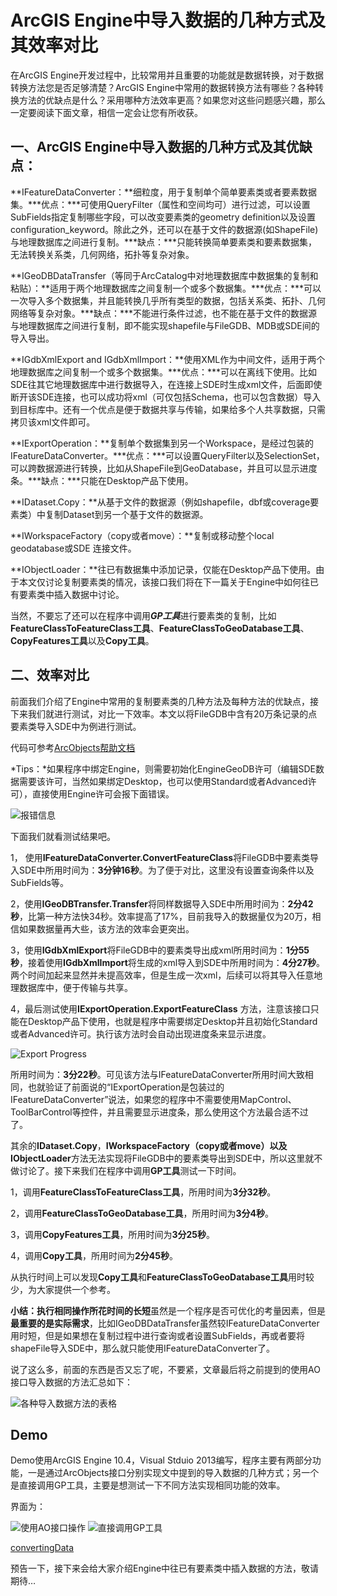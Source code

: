 # ArcGIS Engine中导入数据的几种方式及其效率对比

在ArcGIS Engine开发过程中，比较常用并且重要的功能就是数据转换，对于数据转换方法您是否足够清楚？ArcGIS Engine中常用的数据转换方法有哪些？各种转换方法的优缺点是什么？采用哪种方法效率更高？如果您对这些问题感兴趣，那么一定要阅读下面文章，相信一定会让您有所收获。

## 一、ArcGIS Engine中导入数据的几种方式及其优缺点：

**IFeatureDataConverter：**细粒度，用于复制单个简单要素类或者要素数据集。***优点：***可使用QueryFilter（属性和空间均可）进行过滤，可以设置SubFields指定复制哪些字段，可以改变要素类的geometry definition以及设置configuration_keyword。除此之外，还可以在基于文件的数据源(如ShapeFile)与地理数据库之间进行复制。***缺点：***只能转换简单要素类和要素数据集，无法转换关系类，几何网络，拓扑等复杂对象。

**IGeoDBDataTransfer（等同于ArcCatalog中对地理数据库中数据集的复制和粘贴）：**适用于两个地理数据库之间复制一个或多个数据集。***优点：***可以一次导入多个数据集，并且能转换几乎所有类型的数据，包括关系类、拓扑、几何网络等复杂对象。***缺点：***不能进行条件过滤，也不能在基于文件的数据源与地理数据库之间进行复制，即不能实现shapefile与FileGDB、MDB或SDE间的导入导出。

**IGdbXmlExport and IGdbXmlImport：**使用XML作为中间文件，适用于两个地理数据库之间复制一个或多个数据集。***优点：***可以在离线下使用。比如SDE往其它地理数据库中进行数据导入，在连接上SDE时生成xml文件，后面即使断开该SDE连接，也可以成功将xml（可仅包括Schema，也可以包含数据）导入到目标库中。还有一个优点是便于数据共享与传输，如果给多个人共享数据，只需拷贝该xml文件即可。

**IExportOperation：**复制单个数据集到另一个Workspace，是经过包装的IFeatureDataConverter。***优点：***可以设置QueryFilter以及SelectionSet，可以跨数据源进行转换，比如从ShapeFile到GeoDatabase，并且可以显示进度条。***缺点：***只能在Desktop产品下使用。

**IDataset.Copy：**从基于文件的数据源（例如shapefile，dbf或coverage要素类）中复制Dataset到另一个基于文件的数据源。

**IWorkspaceFactory（copy或者move）：**复制或移动整个local geodatabase或SDE 连接文件。

**IObjectLoader：**往已有数据集中添加记录，仅能在Desktop产品下使用。由于本文仅讨论复制要素类的情况，该接口我们将在下一篇关于Engine中如何往已有要素类中插入数据中讨论。

当然，不要忘了还可以在程序中调用***GP工具***进行要素类的复制，比如**FeatureClassToFeatureClass工具**、**FeatureClassToGeoDatabase工具**、**CopyFeatures工具**以及**Copy工具**。

## 二、效率对比

前面我们介绍了Engine中常用的复制要素类的几种方法及每种方法的优缺点，接下来我们就进行测试，对比一下效率。本文以将FileGDB中含有20万条记录的点要素类导入SDE中为例进行测试。

代码可参考[ArcObjects帮助文档](http://resources.arcgis.com/en/help/arcobjects-net/conceptualhelp/index.html#/Converting_and_transferring_data/0001000003rp000000/)

*Tips：*如果程序中绑定Engine，则需要初始化EngineGeoDB许可（编辑SDE数据需要该许可，当然如果绑定Desktop，也可以使用Standard或者Advanced许可），直接使用Engine许可会报下面错误。

![报错信息](http://img.blog.csdn.net/20170215105901076?watermark/2/text/aHR0cDovL2Jsb2cuY3Nkbi5uZXQveGlueWluZzE4MA==/font/5a6L5L2T/fontsize/400/fill/I0JBQkFCMA==/dissolve/70/gravity/SouthEast)

下面我们就看测试结果吧。

1， 使用**IFeatureDataConverter.ConvertFeatureClass**将FileGDB中要素类导入SDE中所用时间为：**3分钟16秒**。为了便于对比，这里没有设置查询条件以及SubFields等。

2，使用**IGeoDBTransfer.Transfer**将同样数据导入SDE中所用时间为：**2分42秒**，比第一种方法快34秒。效率提高了17%，目前我导入的数据量仅为20万，相信如果数据量再大些，该方法的效率会更突出。

3，使用**IGdbXmlExport**将FileGDB中的要素类导出成xml所用时间为：**1分55秒**，接着使用**IGdbXmlImport**将生成的xml导入到SDE中所用时间为：**4分27秒**。两个时间加起来显然并未提高效率，但是生成一次xml，后续可以将其导入任意地理数据库中，便于传输与共享。

4，最后测试使用**IExportOperation.ExportFeatureClass** 方法，注意该接口只能在Desktop产品下使用，也就是程序中需要绑定Desktop并且初始化Standard或者Advanced许可。执行该方法时会自动出现进度条来显示进度。

![Export Progress](http://img.blog.csdn.net/20170215110630799?watermark/2/text/aHR0cDovL2Jsb2cuY3Nkbi5uZXQveGlueWluZzE4MA==/font/5a6L5L2T/fontsize/400/fill/I0JBQkFCMA==/dissolve/70/gravity/SouthEast)

所用时间为：**3分22秒**。可见该方法与IFeatureDataConverter所用时间大致相同，也就验证了前面说的“IExportOperation是包装过的IFeatureDataConverter”说法，如果您的程序中不需要使用MapControl、ToolBarControl等控件，并且需要显示进度条，那么使用这个方法最合适不过了。

其余的**IDataset.Copy**，**IWorkspaceFactory（copy或者move）**以及**IObjectLoader**方法无法实现将FileGDB中的要素类导出到SDE中，所以这里就不做讨论了。接下来我们在程序中调用**GP工具**测试一下时间。

1，调用**FeatureClassToFeatureClass工具**，所用时间为**3分32秒**。

2，调用**FeatureClassToGeoDatabase工具**，所用时间为**3分4秒**。

3，调用**CopyFeatures工具**，所用时间为**3分25秒**。

4，调用**Copy工具**，所用时间为**2分45秒**。

从执行时间上可以发现**Copy工具**和**FeatureClassToGeoDatabase工具**用时较少，为大家提供一个参考。

**小结：**执行相同操作**所花时间的长短**虽然是一个程序是否可优化的考量因素，但是**最重要的是实际需求**，比如IGeoDBDataTransfer虽然较IFeatureDataConverter用时短，但是如果想在复制过程中进行查询或者设置SubFields，再或者要将shapeFile导入SDE中，那么就只能使用IFeatureDataConverter了。

说了这么多，前面的东西是否又忘了呢，不要紧，文章最后将之前提到的使用AO接口导入数据的方法汇总如下：

![各种导入数据方法的表格](http://img.blog.csdn.net/20170215134612780?watermark/2/text/aHR0cDovL2Jsb2cuY3Nkbi5uZXQveGlueWluZzE4MA==/font/5a6L5L2T/fontsize/400/fill/I0JBQkFCMA==/dissolve/70/gravity/SouthEast)

## Demo 

Demo使用ArcGIS Engine 10.4，Visual Stduio 2013编写，程序主要有两部分功能，一是通过ArcObjects接口分别实现文中提到的导入数据的几种方式；另一个是直接调用GP工具，主要是想测试一下不同方法实现相同功能的效率。

界面为：

![使用AO接口操作](http://img.blog.csdn.net/20170215105459074?watermark/2/text/aHR0cDovL2Jsb2cuY3Nkbi5uZXQveGlueWluZzE4MA==/font/5a6L5L2T/fontsize/400/fill/I0JBQkFCMA==/dissolve/70/gravity/SouthEast)                ![直接调用GP工具](http://img.blog.csdn.net/20170215105542043?watermark/2/text/aHR0cDovL2Jsb2cuY3Nkbi5uZXQveGlueWluZzE4MA==/font/5a6L5L2T/fontsize/400/fill/I0JBQkFCMA==/dissolve/70/gravity/SouthEast)

[convertingData](https://github.com/xinying180/ConvertingData)

预告一下，接下来会给大家介绍Engine中往已有要素类中插入数据的方法，敬请期待…
